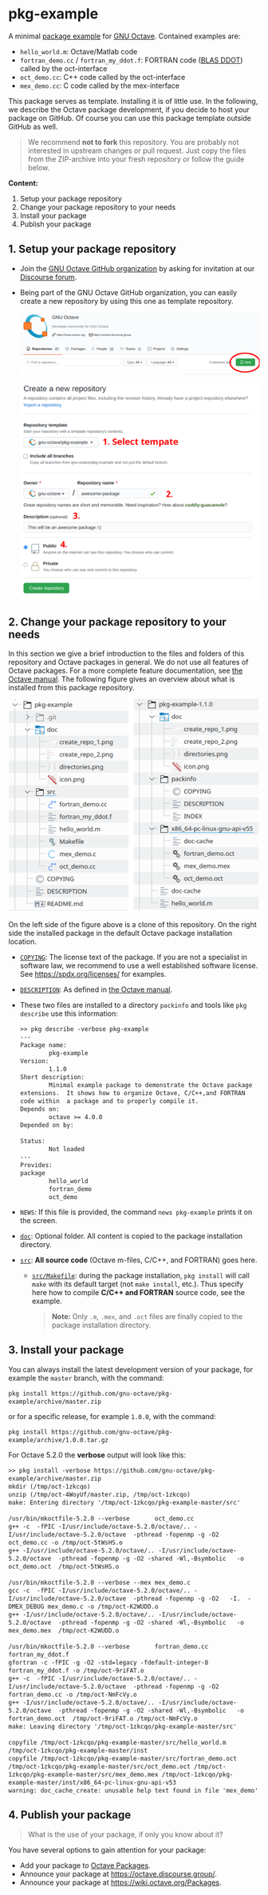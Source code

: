 # pkg-example

A minimal [package example](https://octave.org/doc/latest/Creating-Packages.html)
for [GNU Octave](https://www.octave.org).  Contained examples are:

- `hello_world.m`: Octave/Matlab code
- `fortran_demo.cc` / `fortran_my_ddot.f`: FORTRAN code
  ([BLAS DDOT](https://github.com/Reference-LAPACK/lapack/blob/master/BLAS/SRC/ddot.f))
  called by the oct-interface
- `oct_demo.cc`: C++ code called by the oct-interface
- `mex_demo.cc`: C code called by the mex-interface

This package serves as template.  Installing it is of little use.
In the following, we describe the Octave package development,
if you decide to host your package on GitHub.
Of course you can use this package template outside GitHub as well.

> We recommend **not to fork** this repository.
> You are probably not interested in upstream changes or pull request.
> Just copy the files from the ZIP-archive into your fresh repository
> or follow the guide below.

**Content:**

1. Setup your package repository
2. Change your package repository to your needs
3. Install your package
4. Publish your package


## 1. Setup your package repository

- Join the [GNU Octave GitHub organization](https://github.com/gnu-octave)
  by asking for invitation at our
  [Discourse forum](https://octave.discourse.group/t/github-gitlab-organization-for-gnu-octave/178).

- Being part of the GNU Octave GitHub organization, you can easily create
  a new repository by using this one as template repository.

  ![img](doc/create_repo_1.png)

  ![img](doc/create_repo_2.png)


## 2. Change your package repository to your needs

In this section we give a brief introduction to the files and folders of this
repository and Octave packages in general.  We do not use all features of
Octave packages.  For a more complete feature documentation, see
[the Octave manual](https://octave.org/doc/latest/Creating-Packages.html).
The following figure gives an overview about what is installed
from this package repository.

![img](doc/directories.png)

On the left side of the figure above is a clone of this repository.
On the right side the installed package in the default Octave package
installation location.

- [`COPYING`](COPYING): The license text of the package.  If you are not a
  specialist in software law, we recommend to use a well established software
  license.  See <https://spdx.org/licenses/> for examples.

- [`DESCRIPTION`](DESCRIPTION): As defined in
  [the Octave manual](https://octave.org/doc/latest/Creating-Packages.html).

- These two files are installed to a directory `packinfo` and tools like
  `pkg describe` use this information:

  ```
  >> pkg describe -verbose pkg-example
  ---
  Package name:
          pkg-example
  Version:
          1.1.0
  Short description:
          Minimal example package to demonstrate the Octave package  extensions.  It shows how to organize Octave, C/C++,and FORTRAN code within  a package and to properly compile it.
  Depends on:
          octave >= 4.0.0
  Depended on by:

  Status:
          Not loaded
  ---
  Provides:
  package
          hello_world
          fortran_demo
          oct_demo
  ```

- `NEWS`: If this file is provided,
  the command `news pkg-example` prints it on the screen.

- [`doc`](doc): Optional folder.
  All content is copied to the package installation directory.

- [`src`](src): **All source code** (Octave m-files, C/C++, and FORTRAN)
  goes here.

  - [`src/Makefile`](src/Makefile): during the package installation,
    `pkg install` will call `make` with its default target (not
    `make install`, etc.).  Thus specify here how to compile
    **C/C++ and FORTRAN** source code, see the example.

    > **Note:** Only `.m`, `.mex`, and `.oct` files are finally copied to the
    > package installation directory.


## 3. Install your package

You can always install the latest development version of your package,
for example the `master` branch, with the command:

    pkg install https://github.com/gnu-octave/pkg-example/archive/master.zip

or for a specific release, for example `1.0.0`, with the command:

    pkg install https://github.com/gnu-octave/pkg-example/archive/1.0.0.tar.gz

For Octave 5.2.0 the **verbose** output will look like this:

```
>> pkg install -verbose https://github.com/gnu-octave/pkg-example/archive/master.zip
mkdir (/tmp/oct-1zkcqo)
unzip (/tmp/oct-4WoyUf/master.zip, /tmp/oct-1zkcqo)
make: Entering directory '/tmp/oct-1zkcqo/pkg-example-master/src'

/usr/bin/mkoctfile-5.2.0 --verbose       oct_demo.cc
g++ -c  -fPIC -I/usr/include/octave-5.2.0/octave/.. -I/usr/include/octave-5.2.0/octave  -pthread -fopenmp -g -O2    oct_demo.cc -o /tmp/oct-5tWsHS.o
g++ -I/usr/include/octave-5.2.0/octave/.. -I/usr/include/octave-5.2.0/octave  -pthread -fopenmp -g -O2 -shared -Wl,-Bsymbolic   -o oct_demo.oct  /tmp/oct-5tWsHS.o

/usr/bin/mkoctfile-5.2.0 --verbose --mex mex_demo.c
gcc -c  -fPIC -I/usr/include/octave-5.2.0/octave/.. -I/usr/include/octave-5.2.0/octave  -pthread -fopenmp -g -O2   -I.  -DMEX_DEBUG mex_demo.c -o /tmp/oct-K2WUDD.o
g++ -I/usr/include/octave-5.2.0/octave/.. -I/usr/include/octave-5.2.0/octave  -pthread -fopenmp -g -O2 -shared -Wl,-Bsymbolic   -o mex_demo.mex  /tmp/oct-K2WUDD.o

/usr/bin/mkoctfile-5.2.0 --verbose       fortran_demo.cc fortran_my_ddot.f
gfortran -c -fPIC -g -O2 -std=legacy -fdefault-integer-8    fortran_my_ddot.f -o /tmp/oct-9riFAT.o
g++ -c  -fPIC -I/usr/include/octave-5.2.0/octave/.. -I/usr/include/octave-5.2.0/octave  -pthread -fopenmp -g -O2    fortran_demo.cc -o /tmp/oct-NmFcVy.o
g++ -I/usr/include/octave-5.2.0/octave/.. -I/usr/include/octave-5.2.0/octave  -pthread -fopenmp -g -O2 -shared -Wl,-Bsymbolic   -o fortran_demo.oct  /tmp/oct-9riFAT.o /tmp/oct-NmFcVy.o
make: Leaving directory '/tmp/oct-1zkcqo/pkg-example-master/src'

copyfile /tmp/oct-1zkcqo/pkg-example-master/src/hello_world.m /tmp/oct-1zkcqo/pkg-example-master/inst
copyfile /tmp/oct-1zkcqo/pkg-example-master/src/fortran_demo.oct /tmp/oct-1zkcqo/pkg-example-master/src/oct_demo.oct /tmp/oct-1zkcqo/pkg-example-master/src/mex_demo.mex /tmp/oct-1zkcqo/pkg-example-master/inst/x86_64-pc-linux-gnu-api-v53
warning: doc_cache_create: unusable help text found in file 'mex_demo'
```


## 4. Publish your package

> What is the use of your package, if only you know about it?

You have several options to gain attention for your package:

- Add your package to [Octave Packages](https://gnu-octave.github.io/packages/).
- Announce your package at <https://octave.discourse.group/>.
- Announce your package at <https://wiki.octave.org/Packages>.
